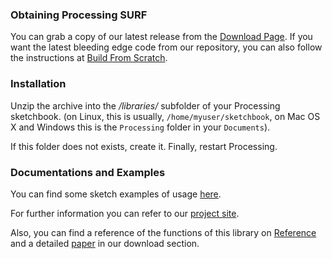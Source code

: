 ### Obtaining Processing SURF ###

You can grab a copy of our latest release from the [Download Page](http://code.google.com/p/p-surf/downloads/list).
If you want the latest bleeding edge code from our repository, you can also follow the instructions at [Build From Scratch](Build_From_Scratch.md).

### Installation ###
Unzip the archive into the _/libraries/_ subfolder of your Processing sketchbook.
(on Linux, this is usually, `/home/myuser/sketchbook`, on Mac OS X and Windows this is the `Processing` folder in your `Documents`).

If this folder does not exists, create it.
Finally, restart Processing.

### Documentations and Examples ###
You can find some sketch examples of usage [here](http://code.google.com/p/p-surf/downloads/list).

For further information you can refer to our [project site](http://processingsurf.altervista.org/).

Also, you can find a reference of the functions of this library on [Reference](http://processingsurf.altervista.org/reference/index.html) and a detailed [paper](http://p-surf.googlecode.com/files/processing-surf.pdf) in our download section.